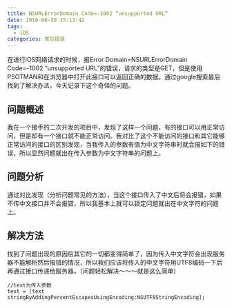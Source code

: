 ```yaml
---
title: NSURLErrorDomain Code=-1002 “unsupported URL”
date: 2016-06-30 15:13:42
tags:
  - iOS
categories: 常见错误
---
```


在进行iOS网络请求的时候，报Error Domain=NSURLErrorDomain Code=-1002 “unsupported URL”的错误，请求的类型是GET，但是使用PSOTMAN和在浏览器中打开此接口可以返回正确的数据。通过google搜索最后找到了解决办法，今天记录下这个奇怪的问题。

## 问题概述
我在一个接手的二次开发的项目中，发现了这样一个问题，有的接口可以用正常访问，但是却有一个接口就不能正常访问。我对比了这个不能访问的接口和其它能够正常访问的接口的区别发现，当我传入的参数有值为中文字符串时就会报如下的错误，所以显然问题就出在传入参数为中文字符串的问题上。

<!-- more -->

## 问题分析
通过对比发现（分析问题常见的方法），当这个接口传入了中文后将会报错，如果不传中文接口并不会报错，所以我基本上就可以锁定问题就出在中文字符的问题上。

## 解决方法
找到了问题出现的原因后其它的一切都变得简单了，因为传入中文字符会出现服务器不能解析然后报错的情况，所以我们应该将传入的中文字符用UTF8编码一下后再通过接口传递给服务器。（问题轻松解决～～～就是这么简单）
``` objc
//text为传入参数
text = [text stringByAddingPercentEscapesUsingEncoding:NSUTF8StringEncoding];
```
